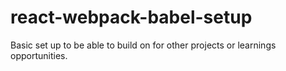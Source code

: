 # react-webpack-babel-setup
Basic set up to be able to build on for other projects or learnings opportunities.
